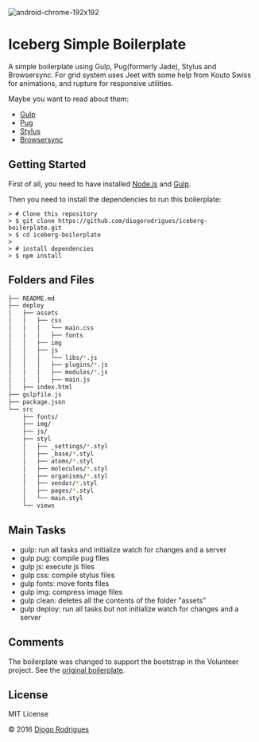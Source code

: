 ![android-chrome-192x192](https://cloud.githubusercontent.com/assets/1757632/14230808/2d8d5094-f93e-11e5-8a73-f9b894fa57df.png)
# Iceberg Simple Boilerplate
A simple boilerplate using Gulp, Pug(formerly Jade), Stylus and Browsersync.
For grid system uses Jeet with some help from Kouto Swiss for animations, and rupture for responsive utilities.

Maybe you want to read about them:

- [Gulp](http://gulpjs.com/)
- [Pug](https://pugjs.org/)
- [Stylus](http://stylus-lang.com/)
- [Browsersync](https://www.browsersync.io/)

## Getting Started
First of all, you need to have installed [Node.js](https://nodejs.org/en/) and [Gulp](http://gulpjs.com/).

Then you need to install the dependencies to run this boilerplate:

```
> # Clone this repository
> $ git clone https://github.com/diogorodrigues/iceberg-boilerplate.git
> $ cd iceberg-boilerplate
> 
> # install dependencies
> $ npm install
```

## Folders and Files

```sh
├── README.md
├── deploy
│   ├── assets
│   │   ├── css 
│   │   │   └── main.css
│   │   │   ├── fonts
│   │   ├── img
│   │   ├── js 
│   │   │   └── libs/*.js
│   │   │   ├── plugins/*.js
│   │   │   ├── modules/*.js
│   │   │   ├── main.js
│   ├── index.html
├── gulpfile.js
├── package.json
└── src
    ├── fonts/
    ├── img/
    ├── js/
    ├── styl
    │   ├── _settings/*.styl
    │   ├── _base/*.styl
    │   ├── atoms/*.styl
    │   ├── molecules/*.styl
    │   ├── organisms/*.styl
    │   ├── vendor/*.styl
    │   ├── pages/*.styl
    │   └── main.styl
    └── views
```

## Main Tasks
- gulp: run all tasks and initialize watch for changes and a server
- gulp pug: compile pug files
- gulp js: execute js files
- gulp css: compile stylus files
- gulp fonts: move fonts files
- gulp img: compress image files
- gulp clean: deletes all the contents of the folder "assets"
- gulp deploy: run all tasks but not initialize watch for changes and a server

## Comments
The boilerplate was changed to support the bootstrap in the Volunteer project. See the [original boilerplate](https://github.com/diogorodrigues/iceberg-boilerplate).

## License
MIT License

© 2016 [Diogo Rodrigues](https://twitter.com/_diogorodrigues)




